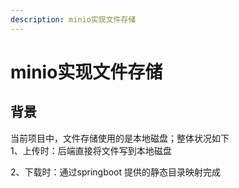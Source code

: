 ```yaml
---
description: minio实现文件存储
---
```


# minio实现文件存储

## &#x20;背景

当前项目中，文件存储使用的是本地磁盘；整体状况如下\
1、上传时：后端直接将文件写到本地磁盘

2、下载时：通过springboot 提供的静态目录映射完成
